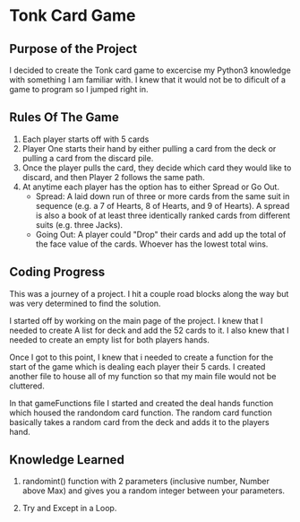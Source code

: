 # Tonk Card Game

## Purpose of the Project
I decided to create the Tonk card game to excercise my Python3 knowledge with something I am familiar with. I knew that it would not be to dificult of a game to program so I jumped right in.

## Rules Of The Game
1. Each player starts off with 5 cards
2. Player One starts their hand by either pulling a card from the deck or pulling a card from the discard pile.
3. Once the player pulls the card, they decide which card they would like to discard, and then Player 2 follows the same path.
4. At anytime each player has the option has to either Spread or Go Out.
    - Spread: A laid down run of three or more cards from the same suit in sequence (e.g. a 7 of Hearts, 8 of Hearts, and 9 of Hearts). A spread is also a book of at least three identically ranked cards from different suits (e.g. three Jacks).
    - Going Out: A player could "Drop" their cards and add up the total of the face value of the cards. Whoever has the lowest total wins.

## Coding Progress
This was a journey of a project. I hit a couple road blocks along the way but was very determined to find the solution.

I started off by working on the main page of the project. I knew that I needed to create A list for deck and add the 52 cards to it. I also knew that I needed to create an empty list for both players hands.

Once I got to this point, I knew that i needed to create a function for the start of the game which is dealing each player their 5 cards. I created another file to house all of my function so that my main file would not be cluttered.

In that gameFunctions file I started and created the deal hands function which housed the randondom card function. The random card function basically takes a random card from the deck and adds it to the players hand. 



## Knowledge Learned
1. randomint() function with 2 parameters (inclusive number, Number above Max) and  gives you a random integer between your parameters.

2. Try and Except in a Loop.